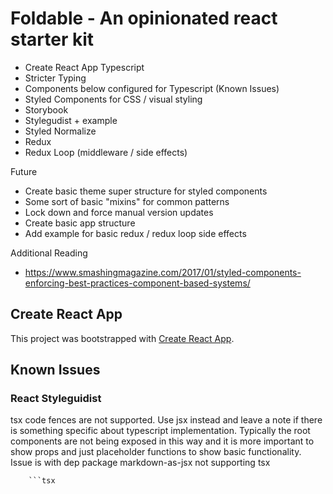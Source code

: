 # Foldable - An opinionated react starter kit

- Create React App Typescript
- Stricter Typing
- Components below configured for Typescript (Known Issues)
- Styled Components for CSS / visual styling
- Storybook
- Stylegudist + example
- Styled Normalize
- Redux
- Redux Loop (middleware / side effects)

Future

- Create basic theme super structure for styled components
- Some sort of basic "mixins" for common patterns
- Lock down and force manual version updates
- Create basic app structure
- Add example for basic redux / redux loop side effects

Additional Reading

- https://www.smashingmagazine.com/2017/01/styled-components-enforcing-best-practices-component-based-systems/

## Create React App

This project was bootstrapped with [Create React App](https://github.com/facebook/create-react-app).

## Known Issues

### React Styleguidist

tsx code fences are not supported. Use jsx instead and leave a note if there is something specific about typescript implementation. Typically the root components are not being exposed in this way and it is more important to show props and just placeholder functions to show basic functionality. Issue is with dep package markdown-as-jsx not supporting tsx

        ```tsx
